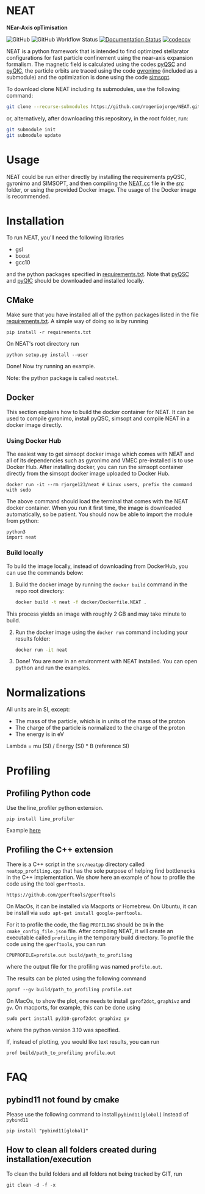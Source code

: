 
# **NEAT**
**NEar-Axis opTimisation**

![GitHub](https://img.shields.io/github/license/rogeriojorge/neat)
![GitHub Workflow Status](https://img.shields.io/github/workflow/status/rogeriojorge/NEAT/CI)
[![Documentation Status](https://readthedocs.org/projects/neat-docs/badge/?version=latest)](https://neat-docs.readthedocs.io/en/latest/?badge=latest)
[![codecov](https://codecov.io/gh/rogeriojorge/NEAT/branch/main/graph/badge.svg?token=8515A2RQL3)](https://codecov.io/gh/rogeriojorge/NEAT)

NEAT is a python framework that is intended to find optimized stellarator configurations for fast particle confinement using the near-axis expansion formalism.
The magnetic field is calculated using the codes [pyQSC](https://github.com/landreman/pyQSC/) and [pyQIC](https://github.com/rogeriojorge/pyQIC/), the particle orbits are traced using the code [gyronimo](https://github.com/prodrigs/gyronimo) (included as a submodule) and the optimization is done using the code [simsopt](https://github.com/hiddenSymmetries/).

To download clone NEAT including its submodules, use the following command:

```bash
git clone --recurse-submodules https://github.com/rogeriojorge/NEAT.git
```
or, alternatively, after downloading this repository, in the root folder, run:

```bash
git submodule init
git submodule update
```

# Usage

NEAT could be run either directly by installing the requirements pyQSC, gyronimo and SIMSOPT, and then compiling the [NEAT.cc](src/NEAT.cc) file in the *[src](src/)* folder, or using the provided Docker image. The usage of the Docker image is recommended.

# Installation

To run NEAT, you'll need the following libraries

* gsl
* boost
* gcc10

and the python packages specified in [requirements.txt](requirements.txt).
Note that [pyQSC](https://github.com/landreman/pyQSC/) and [pyQIC](https://github.com/rogeriojorge/pyQIC/) should be downloaded and installed locally.


## CMake

Make sure that you have installed all of the python packages listed in the file [requirements.txt](requirements.txt). A simple way of doing so is by running

```
pip install -r requirements.txt
```

On NEAT's root directory run

```
python setup.py install --user
```

Done! Now try running an example.

Note: the python package is called `neatstel`.

## Docker

This section explains how to build the docker container for NEAT. It can be used to compile gyronimo, install pyQSC, simsopt and compile NEAT in a docker image directly.

### Using Docker Hub

The easiest way to get simsopt docker image which comes with NEAT and all of its dependencies such as gyronimo and VMEC pre-installed is to use Docker Hub. After installing docker, you can run the simsopt container directly from the simsopt docker image uploaded to Docker Hub.

```
docker run -it --rm rjorge123/neat # Linux users, prefix the command with sudo
```

The above command should load the terminal that comes with the NEAT docker container. When you run it first time, the image is downloaded automatically, so be patient. You should now be able to import the module from python:

```
python3
import neat
```

### Build locally

To build the image locally, instead of downloading from DockerHub, you can use the commands below:


1. Build the docker image by running the `docker build` command in the repo root directory:
   ```bash
   docker build -t neat -f docker/Dockerfile.NEAT .
   ```
This process yields an image with roughly 2 GB and may take minute to build.

2. Run the docker image using the `docker run` command including your results folder:
    ``` bash
    docker run -it neat
    ```

3. Done! You are now in an environment with NEAT installed. You can open python and run the examples.

# Normalizations

All units are in SI, except:
- The mass of the particle, which is in units of the mass of the proton
- The charge of the particle is normalized to the charge of the proton
- The energy is in eV

Lambda = mu (SI) / Energy (SI) * B (reference SI)

# Profiling

## Profiling Python code

Use the line_profiler python extension.

```pip install line_profiler```

Example [here](https://stackoverflow.com/questions/22328183/python-line-profiler-code-example/43376466#43376466)

## Profiling the C++ extension

There is a C++ script in the `src/neatpp` directory called `neatpp_profiling.cpp` that has the
sole purpose of helping find bottlenecks in the C++ implementation. We show here an example of
how to profile the code using the tool `gperftools`.

    https://github.com/gperftools/gperftools

On MacOs, it can be installed via Macports or Homebrew.
On Ubuntu, it can be install via ```sudo apt-get install google-perftools```.

For it to profile the code, the flag `PROFILING` should be `ON` in the `cmake_config_file.json` file.
After compiling NEAT, it will create an executable called `profiling` in the temporary build directory.
To profile the code using the `gperftools`, you can run

    CPUPROFILE=profile.out build/path_to_profiling

where the output file for the profiling was named `profile.out`.

The results can be ploted using the following command

    pprof --gv build/path_to_profiling profile.out

On MacOs, to show the plot, one needs to install `gprof2dot`, `graphivz` and `gv`. On macports, for example, this can be done using

    sudo port install py310-gprof2dot graphivz gv

where the python version 3.10 was specified.

If, instead of plotting, you would like text results, you can run

    prof build/path_to_profiling profile.out

# FAQ

## pybind11 not found by cmake

Please use the following command to install ```pybind11[global]``` instead of ```pybind11```

```
pip install "pybind11[global]"
```

## How to clean all folders created during installation/execution

To clean the build folders and all folders not being tracked by GIT, run

```
git clean -d -f -x
```